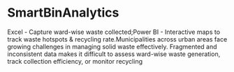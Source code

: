 # SmartBinAnalytics
Excel - Capture ward-wise waste collected;Power BI - Interactive maps to track waste hotspots &amp; recycling rate.Municipalities across urban areas face growing challenges in managing solid waste effectively. Fragmented and inconsistent data makes it difficult to assess ward-wise waste generation, track collection efficiency, or monitor recycling 
